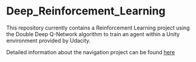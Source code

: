 # Deep_Reinforcement_Learning

This repository currently contains a Reinforcement Learning project using the Double Deep Q-Network algorithm to train an agent within a Unity environment provided by Udacity.

Detailed information about the navigation project can be found [here](https://github.com/Khaulat/Deep_Reinforcement_Learning/blob/master/Navigation_project/README.md)
